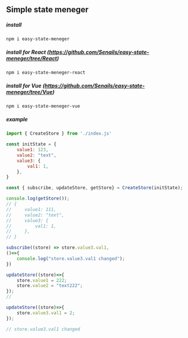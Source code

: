 ## Simple state meneger

##### install
```
npm i easy-state-meneger
```
##### install for React  (https://github.com/Senails/easy-state-meneger/tree/React)
```
npm i easy-state-meneger-react
```
##### install for Vue (https://github.com/Senails/easy-state-meneger/tree/Vue)
```
npm i easy-state-meneger-vue
```

##### example
```javascript
import { CreateStore } from './index.js'

const initState = {
    value1: 123,
    value2: "text",
    value3: {
        val1: 1,
    },
}

const { subscribe, updateStore, getStore} = CreateStore(initState);

console.log(getStore());
// {
//     value1: 111,
//     value2: "text",
//     value3: {
//         val1: 1,
//     },
// }

subscribe((store) => store.value3.val1, 
()=>{
    console.log("store.value3.val1 changed"); 
})

updateStore((store)=>{
    store.value1 = 222;
    store.value2 = "text222";
});
// 

updateStore((store)=>{
    store.value3.val1 = 2;
});

// store.value3.val1 changed
```
